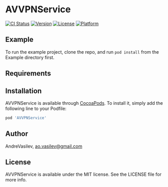 # AVVPNService

[![CI Status](https://img.shields.io/travis/AndreVasilev/AVVPNService.svg?style=flat)](https://travis-ci.org/AndreVasilev/AVVPNService)
[![Version](https://img.shields.io/cocoapods/v/AVVPNService.svg?style=flat)](https://cocoapods.org/pods/AVVPNService)
[![License](https://img.shields.io/cocoapods/l/AVVPNService.svg?style=flat)](https://cocoapods.org/pods/AVVPNService)
[![Platform](https://img.shields.io/cocoapods/p/AVVPNService.svg?style=flat)](https://cocoapods.org/pods/AVVPNService)

## Example

To run the example project, clone the repo, and run `pod install` from the Example directory first.

## Requirements

## Installation

AVVPNService is available through [CocoaPods](https://cocoapods.org). To install
it, simply add the following line to your Podfile:

```ruby
pod 'AVVPNService'
```

## Author

AndreVasilev, ao.vasilev@gmail.com

## License

AVVPNService is available under the MIT license. See the LICENSE file for more info.

